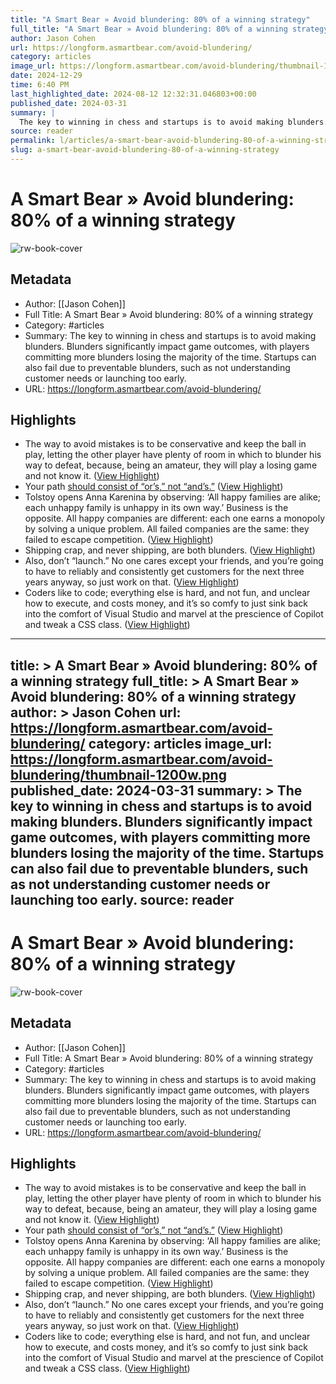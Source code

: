 ```yaml
---
title: "A Smart Bear » Avoid blundering: 80% of a winning strategy"
full_title: "A Smart Bear » Avoid blundering: 80% of a winning strategy"
author: Jason Cohen
url: https://longform.asmartbear.com/avoid-blundering/
category: articles
image_url: https://longform.asmartbear.com/avoid-blundering/thumbnail-1200w.png
date: 2024-12-29
time: 6:40 PM
last_highlighted_date: 2024-08-12 12:32:31.046803+00:00
published_date: 2024-03-31
summary: |
  The key to winning in chess and startups is to avoid making blunders. Blunders significantly impact game outcomes, with players committing more blunders losing the majority of the time. Startups can also fail due to preventable blunders, such as not understanding customer needs or launching too early.
source: reader
permalink: l/articles/a-smart-bear-avoid-blundering-80-of-a-winning-strategy
slug: a-smart-bear-avoid-blundering-80-of-a-winning-strategy
---
```

# A Smart Bear » Avoid blundering: 80% of a winning strategy

![rw-book-cover](https://longform.asmartbear.com/avoid-blundering/thumbnail-1200w.png)

## Metadata
- Author: [[Jason Cohen]]
- Full Title: A Smart Bear » Avoid blundering: 80% of a winning strategy
- Category: #articles
- Summary: The key to winning in chess and startups is to avoid making blunders. Blunders significantly impact game outcomes, with players committing more blunders losing the majority of the time. Startups can also fail due to preventable blunders, such as not understanding customer needs or launching too early.
- URL: https://longform.asmartbear.com/avoid-blundering/

## Highlights
- The way to avoid mistakes is to be conservative and keep the ball in play, letting the other player have plenty of room in which to blunder his way to defeat, because, being an amateur, they will play a losing game and not know it. ([View Highlight](https://read.readwise.io/read/01j538wwkdsz0ck4w07qg2ynyn))
- Your path [should consist of “or’s,” not “and’s.”](https://longform.asmartbear.com/capturing-luck/) ([View Highlight](https://read.readwise.io/read/01j5391dg9t8kwj0zky5m34d5k))
- Tolstoy opens Anna Karenina by observing: ‘All happy families are alike; each unhappy family is unhappy in its own way.’ Business is the opposite. All happy companies are different: each one earns a monopoly by solving a unique problem. All failed companies are the same: they failed to escape competition. ([View Highlight](https://read.readwise.io/read/01j5392gsd7v4pxg15ee2vvckj))
- Shipping crap, and never shipping, are both blunders. ([View Highlight](https://read.readwise.io/read/01j5393j8hhanskwhtjpppdtpt))
- Also, don’t “launch.” No one cares except your friends, and you’re going to have to reliably and consistently get customers for the next three years anyway, so just work on that. ([View Highlight](https://read.readwise.io/read/01j5393s5hqw9frp96hdrjen7e))
- Coders like to code; everything else is hard, and not fun, and unclear how to execute, and costs money, and it’s so comfy to just sink back into the comfort of Visual Studio and marvel at the prescience of Copilot and tweak a CSS class. ([View Highlight](https://read.readwise.io/read/01j5396sh6magkvvabq15ebmf9))


---
title: >
  A Smart Bear » Avoid blundering: 80% of a winning strategy
full_title: >
  A Smart Bear » Avoid blundering: 80% of a winning strategy
author: >
  Jason Cohen
url: https://longform.asmartbear.com/avoid-blundering/
category: articles
image_url: https://longform.asmartbear.com/avoid-blundering/thumbnail-1200w.png
published_date: 2024-03-31
summary: >
  The key to winning in chess and startups is to avoid making blunders. Blunders significantly impact game outcomes, with players committing more blunders losing the majority of the time. Startups can also fail due to preventable blunders, such as not understanding customer needs or launching too early.
source: reader
---
# A Smart Bear » Avoid blundering: 80% of a winning strategy

![rw-book-cover](https://longform.asmartbear.com/avoid-blundering/thumbnail-1200w.png)

## Metadata
- Author: [[Jason Cohen]]
- Full Title: A Smart Bear » Avoid blundering: 80% of a winning strategy
- Category: #articles
- Summary: The key to winning in chess and startups is to avoid making blunders. Blunders significantly impact game outcomes, with players committing more blunders losing the majority of the time. Startups can also fail due to preventable blunders, such as not understanding customer needs or launching too early.
- URL: https://longform.asmartbear.com/avoid-blundering/

## Highlights
- The way to avoid mistakes is to be conservative and keep the ball in play, letting the other player have plenty of room in which to blunder his way to defeat, because, being an amateur, they will play a losing game and not know it. ([View Highlight](https://read.readwise.io/read/01j538wwkdsz0ck4w07qg2ynyn))
- Your path [should consist of “or’s,” not “and’s.”](https://longform.asmartbear.com/capturing-luck/) ([View Highlight](https://read.readwise.io/read/01j5391dg9t8kwj0zky5m34d5k))
- Tolstoy opens Anna Karenina by observing: ‘All happy families are alike; each unhappy family is unhappy in its own way.’ Business is the opposite. All happy companies are different: each one earns a monopoly by solving a unique problem. All failed companies are the same: they failed to escape competition. ([View Highlight](https://read.readwise.io/read/01j5392gsd7v4pxg15ee2vvckj))
- Shipping crap, and never shipping, are both blunders. ([View Highlight](https://read.readwise.io/read/01j5393j8hhanskwhtjpppdtpt))
- Also, don’t “launch.” No one cares except your friends, and you’re going to have to reliably and consistently get customers for the next three years anyway, so just work on that. ([View Highlight](https://read.readwise.io/read/01j5393s5hqw9frp96hdrjen7e))
- Coders like to code; everything else is hard, and not fun, and unclear how to execute, and costs money, and it’s so comfy to just sink back into the comfort of Visual Studio and marvel at the prescience of Copilot and tweak a CSS class. ([View Highlight](https://read.readwise.io/read/01j5396sh6magkvvabq15ebmf9))


